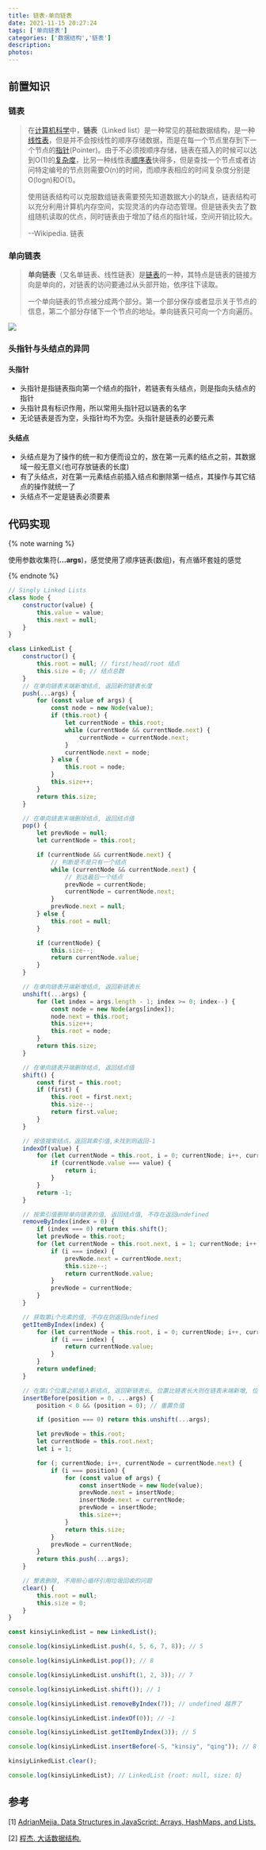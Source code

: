```yaml
---
title: 链表-单向链表
date: 2021-11-15 20:27:24
tags: ['单向链表']
categories: ['数据结构','链表']
description:
photos:
---
```


## 前置知识

### 链表

> 在[计算机科学](https://zh.wikipedia.org/wiki/電腦科學)中，**链表**（Linked list）是一种常见的基础数据结构，是一种[线性表](https://zh.wikipedia.org/wiki/线性表)，但是并不会按线性的顺序存储数据，而是在每一个节点里存到下一个节点的[指针](https://zh.wikipedia.org/wiki/指標_(電腦科學))(Pointer)。由于不必须按顺序存储，链表在插入的时候可以达到O(1)的[复杂度](https://zh.wikipedia.org/wiki/複雜度)，比另一种线性表[顺序表](https://zh.wikipedia.org/wiki/顺序表)快得多，但是查找一个节点或者访问特定编号的节点则需要O(n)的时间，而顺序表相应的时间复杂度分别是O(logn)和O(1)。
>
> 使用链表结构可以克服数组链表需要预先知道数据大小的缺点，链表结构可以充分利用计算机内存空间，实现灵活的内存动态管理。但是链表失去了数组随机读取的优点，同时链表由于增加了结点的指针域，空间开销比较大。
>
> --Wikipedia. 链表

<!-- more -->

### 单向链表

> **单向链表**（又名单链表、线性链表）是[链表](https://zh.wikipedia.org/wiki/链表)的一种，其特点是链表的链接方向是单向的，对链表的访问要通过从头部开始，依序往下读取。
>
> 一个单向链表的节点被分成两个部分。第一个部分保存或者显示关于节点的信息，第二个部分存储下一个节点的地址。单向链表只可向一个方向遍历。

![](https://kinsiy-blog-img.oss-ap-southeast-1.aliyuncs.com/img/Link_zh.png)

### 头指针与头结点的异同

#### 头指针

- 头指针是指链表指向第一个结点的指针，若链表有头结点，则是指向头结点的指针
- 头指针具有标识作用，所以常用头指针冠以链表的名字
- 无论链表是否为空，头指针均不为空。头指针是链表的必要元素

#### 头结点

- 头结点是为了操作的统一和方便而设立的，放在第一元素的结点之前，其数据域一般无意义(也可存放链表的长度)
- 有了头结点，对在第一元素结点前插入结点和删除第一结点，其操作与其它结点的操作就统一了
- 头结点不一定是链表必须要素

## 代码实现

{% note warning %}

使用参数收集符(**...args**)，感觉使用了顺序链表(数组)，有点循环套娃的感觉

{% endnote %}

```javascript
// Singly Linked Lists
class Node {
    constructor(value) {
        this.value = value;
        this.next = null;
    }
}

class LinkedList {
    constructor() {
        this.root = null; // first/head/root 结点
        this.size = 0; // 结点总数
    }
    // 在单向链表末端新增结点, 返回新的链表长度
    push(...args) {
        for (const value of args) {
            const node = new Node(value);
            if (this.root) {
                let currentNode = this.root;
                while (currentNode && currentNode.next) {
                    currentNode = currentNode.next;
                }
                currentNode.next = node;
            } else {
                this.root = node;
            }
            this.size++;
        }
        return this.size;
    }

    // 在单向链表末端删除结点, 返回结点值
    pop() {
        let prevNode = null;
        let currentNode = this.root;

        if (currentNode && currentNode.next) {
            // 判断是不是只有一个结点
            while (currentNode && currentNode.next) {
                // 到达最后一个结点
                prevNode = currentNode;
                currentNode = currentNode.next;
            }
            prevNode.next = null;
        } else {
            this.root = null;
        }

        if (currentNode) {
            this.size--;
            return currentNode.value;
        }
    }

    // 在单向链表开端新增结点, 返回新链表长
    unshift(...args) {
        for (let index = args.length - 1; index >= 0; index--) {
            const node = new Node(args[index]);
            node.next = this.root;
            this.size++;
            this.root = node;
        }
        return this.size;
    }

    // 在单向链表开端删除结点, 返回结点值
    shift() {
        const first = this.root;
        if (first) {
            this.root = first.next;
            this.size--;
            return first.value;
        }
    }

    // 按值搜索结点，返回其索引值,未找到则返回-1
    indexOf(value) {
        for (let currentNode = this.root, i = 0; currentNode; i++, currentNode = currentNode.next) {
            if (currentNode.value === value) {
                return i;
            }
        }
        return -1;
    }

    // 按索引值删除单向链表的值, 返回结点值, 不存在返回undefined
    removeByIndex(index = 0) {
        if (index === 0) return this.shift();
        let prevNode = this.root;
        for (let currentNode = this.root.next, i = 1; currentNode; i++, currentNode = currentNode.next) {
            if (i === index) {
                prevNode.next = currentNode.next;
                this.size--;
                return currentNode.value;
            }
            prevNode = currentNode;
        }
    }

    // 获取第i个元素的值, 不存在则返回undefined
    getItemByIndex(index) {
        for (let currentNode = this.root, i = 0; currentNode; i++, currentNode = currentNode.next) {
            if (i === index) {
                return currentNode.value;
            }
        }
        return undefined;
    }

    // 在第i个位置之前插入新结点, 返回新链表长, 位置比链表长大则在链表末端新增, 位置小于0，则重置为0
    insertBefore(position = 0, ...args) {
        position < 0 && (position = 0); // 重置负值

        if (position === 0) return this.unshift(...args);

        let prevNode = this.root;
        let currentNode = this.root.next;
        let i = 1;

        for (; currentNode; i++, currentNode = currentNode.next) {
            if (i === position) {
                for (const value of args) {
                    const insertNode = new Node(value);
                    prevNode.next = insertNode;
                    insertNode.next = currentNode;
                    prevNode = insertNode;
                    this.size++;
                }
                return this.size;
            }
            prevNode = currentNode;
        }
        return this.push(...args);
    }

    // 整表删除, 不用担心循环引用垃圾回收的问题
    clear() {
        this.root = null;
        this.size = 0;
    }
}

const kinsiyLinkedList = new LinkedList();

console.log(kinsiyLinkedList.push(4, 5, 6, 7, 8)); // 5

console.log(kinsiyLinkedList.pop()); // 8

console.log(kinsiyLinkedList.unshift(1, 2, 3)); // 7

console.log(kinsiyLinkedList.shift()); // 1

console.log(kinsiyLinkedList.removeByIndex(7)); // undefined 越界了

console.log(kinsiyLinkedList.indexOf(0)); // -1

console.log(kinsiyLinkedList.getItemByIndex(3)); // 5

console.log(kinsiyLinkedList.insertBefore(-5, "kinsiy", "qing")); // 8

kinsiyLinkedList.clear();

console.log(kinsiyLinkedList); // LinkedList {root: null, size: 0}
```

## 参考

[1\] [AdrianMejia. Data Structures in JavaScript: Arrays, HashMaps, and Lists. ](https://adrianmejia.com/data-structures-time-complexity-for-beginners-arrays-hashmaps-linked-lists-stacks-queues-tutorial/#Linked-Lists)

[2\] [程杰. 大话数据结构.](https://book.douban.com/subject/6424904/)

